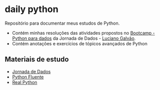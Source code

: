 # daily python

Repositório para documentar meus estudos de Python.

- Contém minhas resoluções das atividades propostos no [Bootcamp - Python para dados](https://github.com/lvgalvao/data-engineering-roadmap/tree/main/Bootcamp%20-%20Python%20para%20dados) da Jornada de Dados - [Luciano Galvão](https://github.com/lvgalvao).
- Contém anotações e exercícios de tópicos avançados de Python

## Materiais de estudo

- [Jornada de Dados](https://suajornadadedados.com.br/)
- [Python Fluente](https://pythonfluente.com/)
- [Real Python](https://realpython.com/)
